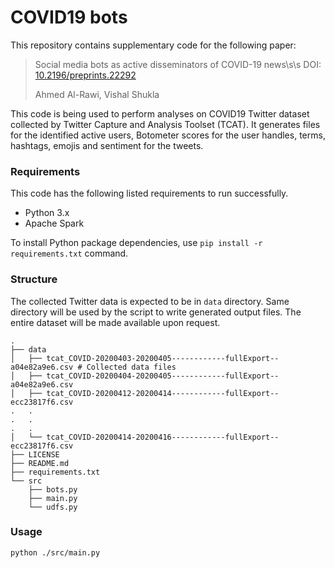 # COVID19 bots

This repository contains supplementary code for the following paper:
>Social media bots as active disseminators of COVID-19 news\s\s
>DOI: [10.2196/preprints.22292](http://dx.doi.org/10.2196/22292)
>
>Ahmed Al-Rawi, Vishal Shukla

This code is being used to perform analyses on COVID19 Twitter dataset collected by Twitter Capture and Analysis Toolset (TCAT). It generates files for the identified active users, Botometer scores for the user handles, terms, hashtags, emojis and sentiment for the tweets.

### Requirements

This code has the following listed requirements to run successfully.
- Python 3.x
- Apache Spark

To install Python package dependencies, use `pip install -r requirements.txt` command.

### Structure

The collected Twitter data is expected to be in `data` directory. Same directory will be used by the script to write generated output files. The entire dataset will be made available upon request.

```{bash}
.
├── data
│   ├── tcat_COVID-20200403-20200405------------fullExport--a04e82a9e6.csv # Collected data files
│   ├── tcat_COVID-20200404-20200405------------fullExport--a04e82a9e6.csv  
│   ├── tcat_COVID-20200412-20200414------------fullExport--ecc23817f6.csv
.   .
.   .
.   .
│   └── tcat_COVID-20200414-20200416------------fullExport--ecc23817f6.csv
├── LICENSE
├── README.md
├── requirements.txt
└── src
    ├── bots.py
    ├── main.py
    └── udfs.py
```

### Usage

```{bash}
python ./src/main.py
```
